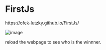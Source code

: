 # FirstJs


https://ofek-lutzky.github.io/FirstJs/

![image](https://user-images.githubusercontent.com/101524820/185341664-fdf2abef-a5f2-4a9e-9b40-a6d4ac0bece5.png)


reload the webpage to see who is the winnner.
